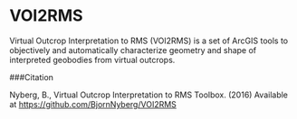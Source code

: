 # VOI2RMS
Virtual Outcrop Interpretation to RMS (VOI2RMS) is a set of ArcGIS tools to objectively and automatically characterize geometry and shape of interpreted geobodies from virtual outcrops.

###Citation

Nyberg, B., Virtual Outcrop Interpretation to RMS Toolbox. (2016) Available at https://github.com/BjornNyberg/VOI2RMS
